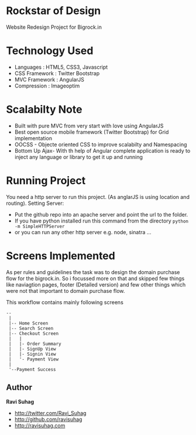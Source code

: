 Rockstar of Design
==================
Website Redesign Project for Bigrock.in

Technology Used
===============
* Languages : HTML5, CSS3, Javascript
* CSS Framework : Twitter Bootstrap
* MVC Framework : AngularJS
* Compression : Imageoptim

Scalabilty Note
===============
* Built with pure MVC from very start with love using AngularJS
* Best open source mobile framework (Twitter Bootstrap) for Grid implementation
* OOCSS - Objecte oriented CSS to improve scalabilty and Namespacing
* Bottom Up Ajax- With th help of Angular complete application is ready to inject any language or library to get it up and running


Running Project
===============
You need a http server to run this project. (As anglarJS is using location and routing).
Setting Server:
- Put the github repo into an apache server and point the url to the folder.
- If you have python installed run this command from the directory
   <code>python -m SimpleHTTPServer</code>
- or you can run any other http server e.g. node, sinatra ...

Screens Implemented
====================
As per rules and guidelines the task was to design the domain purchase flow for the bigrock.in. So i focussed more on that and skipped few things like naviagtion pages, footer (Detailed version) and few other things which were not that important to domain purchase flow.

This workflow contains mainly following screens
```
--
 |
 |-- Home Screen
 |-- Search Screen
 |-- Checkout Screen
 |   |
 |   |- Order Summary
 |   |- SignUp View
 |   |- Signin View
 |   '- Payment View
 |
 '--Payment Success
```

## Author

**Ravi Suhag**

- <http://twitter.com/Ravi_Suhag>
- <http://github.com/ravisuhag>
- <http://ravisuhag.com>

